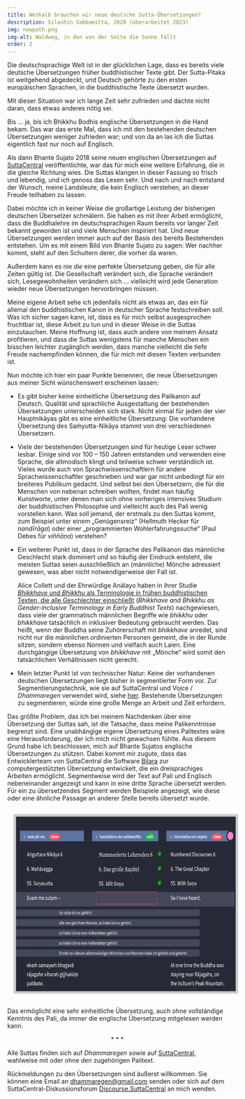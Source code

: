 ```yaml
---
title: Weshalb brauchen wir neue deutsche Sutta-Übersetzungen?
description: Silashin Sabbamitta, 2020 (überarbeitet 2023)
img: newpath.png
img-alt: Waldweg, in den von der Seite die Sonne fällt
order: 2
---
```

Die deutschsprachige Welt ist in der glücklichen Lage, dass es bereits viele deutsche Übersetzungen früher buddhistischer Texte gibt. Der Sutta-Pitaka ist weitgehend abgedeckt, und Deutsch gehörte zu den ersten europäischen Sprachen, in die buddhistische Texte übersetzt wurden.

Mit dieser Situation war ich lange Zeit sehr zufrieden und dachte nicht daran, dass etwas anderes nötig sei.

Bis … ja, bis ich Bhikkhu Bodhis englische Übersetzungen in die Hand bekam. Das war das erste Mal, dass ich mit den bestehenden deutschen Übersetzungen weniger zufrieden war; und von da an las ich die Suttas eigentlich fast nur noch auf Englisch.

Als dann Bhante Sujato 2018 seine neuen englischen Übersetzungen auf [SuttaCentral](https://suttacentral.net/?lang=de) veröffentlichte, war das für mich eine weitere Erfahrung, die in die gleiche Richtung wies. Die Suttas klangen in dieser Fassung so frisch und lebendig, und ich genoss das Lesen sehr. Und nach und nach entstand der Wunsch, meine Landsleute, die kein Englisch verstehen, an dieser Freude teilhaben zu lassen.

Dabei möchte ich in keiner Weise die großartige Leistung der bisherigen deutschen Übersetzer schmälern. Sie haben es mit ihrer Arbeit ermöglicht, dass die Buddhalehre im deutschsprachigen Raum bereits vor langer Zeit bekannt geworden ist und viele Menschen inspiriert hat. Und neue Übersetzungen werden immer auch auf der Basis des bereits Bestehenden entstehen. Um es mit einem Bild von Bhante Sujato zu sagen: Wer nachher kommt, steht auf den Schultern derer, die vorher da waren.

Außerdem kann es nie *die* eine perfekte Übersetzung geben, die für alle Zeiten gültig ist. Die Gesellschaft verändert sich, die Sprache verändert sich, Lesegewohnheiten verändern sich … vielleicht wird jede Generation wieder neue Übersetzungen hervorbringen müssen.

Meine eigene Arbeit sehe ich jedenfalls nicht als etwas an, das ein für allemal den buddhistischen Kanon in deutscher Sprache festschreiben soll. Was ich sicher sagen kann, ist, dass es für mich selbst ausgesprochen fruchtbar ist, diese Arbeit zu tun und in dieser Weise in die Suttas einzutauchen. Meine Hoffnung ist, dass auch andere von meinem Ansatz profitieren, und dass die Suttas wenigstens für manche Menschen ein bisschen leichter zugänglich werden, dass manche vielleicht die tiefe Freude nachempfinden können, die für mich mit diesen Texten verbunden ist.

Nun möchte ich hier ein paar Punkte benennen, die neue Übersetzungen aus meiner Sicht wünschenswert erscheinen lassen:

- Es gibt bisher keine einheitliche Übersetzung des Palikanon auf Deutsch. Qualität und sprachliche Ausgestaltung der bestehenden Übersetzungen unterscheiden sich stark. Nicht einmal für jeden der vier Hauptnikāyas gibt es eine einheitliche Übersetzung: Die vorhandene Übersetzung des Saṁyutta-Nikāya stammt von drei verschiedenen Übersetzern.
- Viele der bestehenden Übersetzungen sind für heutige Leser schwer lesbar. Einige sind vor 100 – 150 Jahren entstanden und verwenden eine Sprache, die altmodisch klingt und teilweise schwer verständlich ist. Vieles wurde auch von Sprachwissenschaftlern für andere Sprachwissenschaftler geschrieben und war gar nicht unbedingt für ein breiteres Publikum gedacht. Und selbst bei den Übersetzern, die für die Menschen von nebenan schreiben wollten, findet man häufig Kunstworte, unter denen man sich ohne vorheriges intensives Studium der buddhistischen Philosophie und vielleicht auch des Pali wenig vorstellen kann. Was soll jemand, der erstmals zu den Suttas kommt, zum Beispiel unter einem „Genügensreiz“ (Hellmuth Hecker für *nandīrāga*) oder einer „programmierten Wohlerfahrungssuche“ (Paul Debes für *viññāṇa*) verstehen?
- Ein weiterer Punkt ist, dass in der Sprache des Palikanon das männliche Geschlecht stark dominiert und so häufig der Eindruck entsteht, die meisten Suttas seien ausschließlich an (männliche) Mönche adressiert gewesen, was aber nicht notwendigerweise der Fall ist.

  Alice Collett und der Ehrwürdige Anālayo haben in ihrer Studie [*Bhikkhave* und *Bhikkhu* als Terminologie in frühen buddhistischen Texten, die alle Geschlechter einschließt](#/wiki/uebersetzung/bhikkhave) (*Bhikkhave and Bhikkhu as Gender-inclusive Terminology in Early Buddhist Texts*) nachgewiesen, dass viele der grammatisch männlichen Begriffe wie *bhikkhu* oder *bhikkhave* tatsächlich in inklusiver Bedeutung gebraucht werden. Das heißt, wenn der Buddha seine Zuhörerschaft mit *bhikkhave* anredet, sind nicht nur die männlichen ordinierten Personen gemeint, die in der Runde sitzen, sondern ebenso Nonnen und vielfach auch Laien. Eine durchgängige Übersetzung von *bhikkhave* mit „Mönche“ wird somit den tatsächlichen Verhältnissen nicht gerecht.
- Mein letzter Punkt ist von technischer Natur: Keine der vorhandenen deutschen Übersetzungen liegt bisher in segmentierter Form vor. Zur Segmentierungstechnik, wie sie auf SuttaCentral und Voice / *Dhammaregen* verwendet wird, siehe [hier](https://github.com/dhammaregen/dhammaregen3/wiki/Voice-%E2%80%93-Segmentierung). Bestehende Übersetzungen zu segmentieren, würde eine große Menge an Arbeit und Zeit erfordern.

Das größte Problem, das ich bei meinem Nachdenken über eine Übersetzung der Suttas sah, ist die Tatsache, dass meine Palikenntnisse begrenzt sind. Eine unabhängige eigene Übersetzung eines Palitextes wäre eine Herausforderung, der ich mich nicht gewachsen fühlte. Aus diesem Grund habe ich beschlossen, mich auf Bhante Sujatos englische Übersetzungen zu stützen. Dabei kommt mir zugute, dass das Entwicklerteam von SuttaCentral die Software [Bilara](https://bilara.suttacentral.net/) zur computergestützten Übersetzung entwickelt, die ein dreisprachiges Arbeiten ermöglicht. Segmentweise wird der Text auf Pali und Englisch nebeneinander angezeigt und kann in eine dritte Sprache übersetzt werden. Für ein zu übersetzendes Segment werden Beispiele angezeigt, wie diese oder eine ähnliche Passage an anderer Stelle bereits übersetzt wurde.

<style>
.my-img {
  margin: 1.0em;
  padding: 0.4em; 
  border-radius: 0.2em; 
  background: #cccccc;"
}
</style>
<img src="img/bilara.png" alt="Bildschirmfoto der Bilara-Webseite" style="height: 400px;" class="my-img">

Das ermöglicht eine sehr einheitliche Übersetzung, auch ohne vollständige Kenntnis des Pali, da immer die englische Übersetzung mitgelesen werden kann.

<div style="text-align: center;">* * *</div>

Alle Suttas finden sich auf *Dhammaregen* sowie auf [SuttaCentral](https://suttacentral.net/?lang=de), wahlweise mit oder ohne den zugehörigen Palitext.

Rückmeldungen zu den Übersetzungen sind äußerst willkommen. Sie können eine Email an [dhammaregen@gmail.com](mailto:dhammaregen@gmail.com) senden oder sich auf dem SuttaCentral-Diskussionsforum [Discourse.SuttaCentral](https://discourse.suttacentral.net) an mich wenden.
